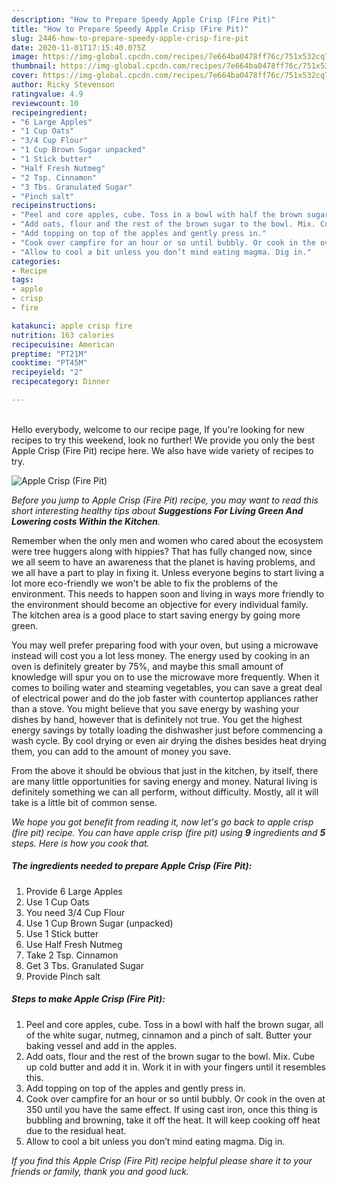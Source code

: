 ```yaml
---
description: "How to Prepare Speedy Apple Crisp (Fire Pit)"
title: "How to Prepare Speedy Apple Crisp (Fire Pit)"
slug: 2446-how-to-prepare-speedy-apple-crisp-fire-pit
date: 2020-11-01T17:15:40.075Z
image: https://img-global.cpcdn.com/recipes/7e664ba0478ff76c/751x532cq70/apple-crisp-fire-pit-recipe-main-photo.jpg
thumbnail: https://img-global.cpcdn.com/recipes/7e664ba0478ff76c/751x532cq70/apple-crisp-fire-pit-recipe-main-photo.jpg
cover: https://img-global.cpcdn.com/recipes/7e664ba0478ff76c/751x532cq70/apple-crisp-fire-pit-recipe-main-photo.jpg
author: Ricky Stevenson
ratingvalue: 4.9
reviewcount: 10
recipeingredient:
- "6 Large Apples"
- "1 Cup Oats"
- "3/4 Cup Flour"
- "1 Cup Brown Sugar unpacked"
- "1 Stick butter"
- "Half Fresh Nutmeg"
- "2 Tsp. Cinnamon"
- "3 Tbs. Granulated Sugar"
- "Pinch salt"
recipeinstructions:
- "Peel and core apples, cube. Toss in a bowl with half the brown sugar, all of the white sugar, nutmeg, cinnamon and a pinch of salt. Butter your baking vessel and add in the apples."
- "Add oats, flour and the rest of the brown sugar to the bowl. Mix. Cube up cold butter and add it in. Work it in with your fingers until it resembles this."
- "Add topping on top of the apples and gently press in."
- "Cook over campfire for an hour or so until bubbly. Or cook in the oven at 350 until you have the same effect. If using cast iron, once this thing is bubbling and browning, take it off the heat. It will keep cooking off heat due to the residual heat."
- "Allow to cool a bit unless you don’t mind eating magma. Dig in."
categories:
- Recipe
tags:
- apple
- crisp
- fire

katakunci: apple crisp fire 
nutrition: 163 calories
recipecuisine: American
preptime: "PT21M"
cooktime: "PT45M"
recipeyield: "2"
recipecategory: Dinner

---
```

<br>
Hello everybody, welcome to our recipe page, If you're looking for new recipes to try this weekend, look no further! We provide you only the best Apple Crisp (Fire Pit) recipe here. We also have wide variety of recipes to try.
<br>


![Apple Crisp (Fire Pit)](https://img-global.cpcdn.com/recipes/7e664ba0478ff76c/751x532cq70/apple-crisp-fire-pit-recipe-main-photo.jpg)

<i>Before you jump to Apple Crisp (Fire Pit) recipe, you may want to read this short interesting healthy tips about 
<strong>Suggestions For Living Green And Lowering costs Within the Kitchen</strong>.</i>
</br>

Remember when the only men and women who cared about the ecosystem were tree huggers along with hippies? That has fully changed now, since we all seem to have an awareness that the planet is having problems, and we all have a part to play in fixing it. Unless everyone begins to start living a lot more eco-friendly we won't be able to fix the problems of the environment. This needs to happen soon and living in ways more friendly to the environment should become an objective for every individual family. The kitchen area is a good place to start saving energy by going more green.

You may well prefer preparing food with your oven, but using a microwave instead will cost you a lot less money. The energy used by cooking in an oven is definitely greater by 75%, and maybe this small amount of knowledge will spur you on to use the microwave more frequently. When it comes to boiling water and steaming vegetables, you can save a great deal of electrical power and do the job faster with countertop appliances rather than a stove. You might believe that you save energy by washing your dishes by hand, however that is definitely not true. You get the highest energy savings by totally loading the dishwasher just before commencing a wash cycle. By cool drying or even air drying the dishes besides heat drying them, you can add to the amount of money you save.

From the above it should be obvious that just in the kitchen, by itself, there are many little opportunities for saving energy and money. Natural living is definitely something we can all perform, without difficulty. Mostly, all it will take is a little bit of common sense.


<i>We hope you got benefit from reading it, now let's go back to apple crisp (fire pit) recipe. You can have apple crisp (fire pit) using <strong>9</strong> ingredients and <strong>5</strong> steps. Here is how you cook that.
</i>

##### The ingredients needed to prepare Apple Crisp (Fire Pit):

1. Provide 6 Large Apples
1. Use 1 Cup Oats
1. You need 3/4 Cup Flour
1. Use 1 Cup Brown Sugar (unpacked)
1. Use 1 Stick butter
1. Use Half Fresh Nutmeg
1. Take 2 Tsp. Cinnamon
1. Get 3 Tbs. Granulated Sugar
1. Provide Pinch salt


##### Steps to make Apple Crisp (Fire Pit):

1. Peel and core apples, cube. Toss in a bowl with half the brown sugar, all of the white sugar, nutmeg, cinnamon and a pinch of salt. Butter your baking vessel and add in the apples.
1. Add oats, flour and the rest of the brown sugar to the bowl. Mix. Cube up cold butter and add it in. Work it in with your fingers until it resembles this.
1. Add topping on top of the apples and gently press in.
1. Cook over campfire for an hour or so until bubbly. Or cook in the oven at 350 until you have the same effect. If using cast iron, once this thing is bubbling and browning, take it off the heat. It will keep cooking off heat due to the residual heat.
1. Allow to cool a bit unless you don’t mind eating magma. Dig in.


<i>If you find this Apple Crisp (Fire Pit) recipe helpful please share it to your friends or family, thank you and good luck.</i>
